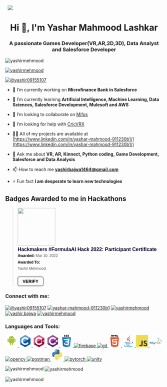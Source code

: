 <p>&nbsp; <img align = "center" src="https://github-readme-stats.vercel.app/api?username=yashirmehmood&show_icons=true&theme=radical"/></p>
<h1 align="center">Hi 👋, I'm Yashar Mahmood Lashkar</h1>
<h3 align="center">A passionate Games Developer(VR,AR,2D,3D), Data Analyst and Salesforce Developer</h3>

<p align="left"> <img src="https://komarev.com/ghpvc/?username=yashirmehmood&label=Profile%20views&color=0e75b6&style=flat" alt="yashirmehmood" /> </p>

<p align="left"> <a href="https://github.com/ryo-ma/github-profile-trophy"><img src="https://github-profile-trophy.vercel.app/?username=yashirmehmood" alt="yashirmehmood" /></a> </p>

<p align="left"> <a href="https://twitter.com/@yashir09155107" target="blank"><img src="https://img.shields.io/twitter/follow/@yashir09155107?logo=twitter&style=for-the-badge" alt="@yashir09155107" /></a> </p>

- 🔭 I’m currently working on **Microfinance Bank in Salesforce**

- 🌱 I’m currently learning **Artificial Intelligence, Machine Learning, Data Sciences, Salesforce Development, Mulesoft and AWS**

- 👯 I’m looking to collaborate on [Mifos](https://mifos.org/)

- 🤝 I’m looking for help with [CricVRX](https://www.cricvrx.com/)

- 👨‍💻 All of my projects are available at [https://www.linkedin.com/in/yashar-mahmood-911230b1/](https://www.linkedin.com/in/yashar-mahmood-911230b1/)

- 💬 Ask me about **VR, AR, Kinnect, Python coding, Game Development, Salesforce and Data Analysis**

- 📫 How to reach me **yashirbajwa1464@gmail.com**

- ⚡ Fun fact **I am desperate to learn new technologies**
</p>
<h2 aligen="center">Badges Awarded to me in Hackathons</h2>
<p>
<blockquote class="badgr-badge" style="font-family: Helvetica, Roboto, &quot;Segoe UI&quot;, Calibri, sans-serif;"><a href="https://api.au.badgr.io/public/assertions/y4EOOU7qT0yvZwoz45VzpQ?identity__email=yashirbajwa1464%40gmail.com"><img width="120px" height="120px" src="https://api.au.badgr.io/public/assertions/y4EOOU7qT0yvZwoz45VzpQ/image"></a><p class="badgr-badge-name" style="hyphens: auto; overflow-wrap: break-word; word-wrap: break-word; margin: 0; font-size: 16px; font-weight: 600; font-style: normal; font-stretch: normal; line-height: 1.25; letter-spacing: normal; text-align: left; color: #05012c;">Hackmakers #FormulaAI Hack 2022: Participant Certificate</p><p class="badgr-badge-date" style="margin: 0; font-size: 12px; font-style: normal; font-stretch: normal; line-height: 1.67; letter-spacing: normal; text-align: left; color: #555555;"><strong style="font-size: 12px; font-weight: bold; font-style: normal; font-stretch: normal; line-height: 1.67; letter-spacing: normal; text-align: left; color: #000;">Awarded: </strong>Mar 10, 2022</p><p class="badgr-badge-recipient" style="margin: 0; font-size: 12px; font-style: normal; font-stretch: normal; line-height: 1.67; letter-spacing: normal; text-align: left; color: #555555;"><strong style="font-size: 12px; font-weight: bold; font-style: normal; font-stretch: normal; line-height: 1.67; letter-spacing: normal; text-align: left; color: #000;">Awarded To: </strong><span style="display: block;"> Yashir Mehmood</span></p><p style="margin: 16px 0; padding: 0;"><a class="badgr-badge-verify" target="_blank" href="https://badgecheck.io?url=https%3A%2F%2Fapi.au.badgr.io%2Fpublic%2Fassertions%2Fy4EOOU7qT0yvZwoz45VzpQ%3Fidentity__email%3Dyashirbajwa1464%2540gmail.com&amp;identity__email=yashirbajwa1464%40gmail.com" style="box-sizing: content-box; display: flex; align-items: center; justify-content: center; margin: 0; font-size:14px; font-weight: bold; width: 48px; height: 16px; border-radius: 4px; border: solid 1px black; text-decoration: none; padding: 6px 16px; margin: 16px 0; color: black;">VERIFY</a></p></blockquote>
<h3 align="left">Connect with me:</h3>
<p align="left">
  
<a href="https://twitter.com/@yashir09155107" target="blank"><img align="center" src="https://raw.githubusercontent.com/rahuldkjain/github-profile-readme-generator/master/src/images/icons/Social/twitter.svg" alt="@yashir09155107" height="30" width="40" /></a>
<a href="https://linkedin.com/in/yashar-mahmood-911230b1" target="blank"><img align="center" src="https://raw.githubusercontent.com/rahuldkjain/github-profile-readme-generator/master/src/images/icons/Social/linked-in-alt.svg" alt="yashar-mahmood-911230b1" height="30" width="40" /></a>
<a href="https://kaggle.com/yashirmehmood" target="blank"><img align="center" src="https://raw.githubusercontent.com/rahuldkjain/github-profile-readme-generator/master/src/images/icons/Social/kaggle.svg" alt="yashirmehmood" height="30" width="40" /></a>
<a href="https://fb.com/yashir.bajwa" target="blank"><img align="center" src="https://raw.githubusercontent.com/rahuldkjain/github-profile-readme-generator/master/src/images/icons/Social/facebook.svg" alt="yashir.bajwa" height="30" width="40" /></a>
<a href="https://www.leetcode.com/yashirmehmood" target="blank"><img align="center" src="https://raw.githubusercontent.com/rahuldkjain/github-profile-readme-generator/master/src/images/icons/Social/leet-code.svg" alt="yashirmehmood" height="30" width="40" /></a>
</p>

<h3 align="left">Languages and Tools:</h3>
<p align="left"> <a href="https://developer.android.com" target="_blank"> <img src="https://raw.githubusercontent.com/devicons/devicon/master/icons/android/android-original-wordmark.svg" alt="android" width="40" height="40"/> </a> <a href="https://www.cprogramming.com/" target="_blank"> <img src="https://raw.githubusercontent.com/devicons/devicon/master/icons/c/c-original.svg" alt="c" width="40" height="40"/> </a> <a href="https://www.w3schools.com/cpp/" target="_blank"> <img src="https://raw.githubusercontent.com/devicons/devicon/master/icons/cplusplus/cplusplus-original.svg" alt="cplusplus" width="40" height="40"/> </a> <a href="https://www.w3schools.com/cs/" target="_blank"> <img src="https://raw.githubusercontent.com/devicons/devicon/master/icons/csharp/csharp-original.svg" alt="csharp" width="40" height="40"/> </a> <a href="https://www.w3schools.com/css/" target="_blank"> <img src="https://raw.githubusercontent.com/devicons/devicon/master/icons/css3/css3-original-wordmark.svg" alt="css3" width="40" height="40"/> </a> <a href="https://firebase.google.com/" target="_blank"> <img src="https://www.vectorlogo.zone/logos/firebase/firebase-icon.svg" alt="firebase" width="40" height="40"/> </a> <a href="https://git-scm.com/" target="_blank"> <img src="https://www.vectorlogo.zone/logos/git-scm/git-scm-icon.svg" alt="git" width="40" height="40"/> </a> <a href="https://www.w3.org/html/" target="_blank"> <img src="https://raw.githubusercontent.com/devicons/devicon/master/icons/html5/html5-original-wordmark.svg" alt="html5" width="40" height="40"/> </a> <a href="https://www.java.com" target="_blank"> <img src="https://raw.githubusercontent.com/devicons/devicon/master/icons/java/java-original.svg" alt="java" width="40" height="40"/> </a> <a href="https://developer.mozilla.org/en-US/docs/Web/JavaScript" target="_blank"> <img src="https://raw.githubusercontent.com/devicons/devicon/master/icons/javascript/javascript-original.svg" alt="javascript" width="40" height="40"/> </a> <a href="https://www.mysql.com/" target="_blank"> <img src="https://raw.githubusercontent.com/devicons/devicon/master/icons/mysql/mysql-original-wordmark.svg" alt="mysql" width="40" height="40"/> </a> <a href="https://opencv.org/" target="_blank"> <img src="https://www.vectorlogo.zone/logos/opencv/opencv-icon.svg" alt="opencv" width="40" height="40"/> </a> <a href="https://postman.com" target="_blank"> <img src="https://www.vectorlogo.zone/logos/getpostman/getpostman-icon.svg" alt="postman" width="40" height="40"/> </a> <a href="https://www.python.org" target="_blank"> <img src="https://raw.githubusercontent.com/devicons/devicon/master/icons/python/python-original.svg" alt="python" width="40" height="40"/> </a> <a href="https://pytorch.org/" target="_blank"> <img src="https://www.vectorlogo.zone/logos/pytorch/pytorch-icon.svg" alt="pytorch" width="40" height="40"/> </a> <a href="https://unity.com/" target="_blank"> <img src="https://www.vectorlogo.zone/logos/unity3d/unity3d-icon.svg" alt="unity" width="40" height="40"/> </a> </p>

<p><img align="left" src="https://github-readme-stats.vercel.app/api/top-langs?username=yashirmehmood&show_icons=true&locale=en&layout=compact" alt="yashirmehmood" /></p>

<p>&nbsp;<img align="center" src="https://github-readme-stats.vercel.app/api?username=yashirmehmood&show_icons=true&locale=en" alt="yashirmehmood" /></p>

<p><img align="center" src="https://github-readme-streak-stats.herokuapp.com/?user=yashirmehmood&" alt="yashirmehmood" /></p>
